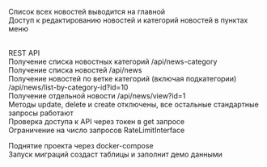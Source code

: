 Список всех новостей выводится на главной<br>
Доступ к редактированию новостей и категорий новостей в пунктах меню<br><br>

REST API<br>
Получение списка новостных категорий /api/news-category<br>
Получение списка новостей /api/news<br>
Получение новостей по ветке категорий (включая подкатегории) /api/news/list-by-category-id?id=10<br>
Получение отдельной новости /api/news/view?id=1<br>
Методы update, delete и create отключены, все остальные стандартные запросы работают<br>
Проверка доступа к API через токен в get запросе<br>
Ограничение на число запросов RateLimitInterface<br>

Поднятие проекта через docker-compose<br>
Запуск миграций создаст таблицы и заполнит демо данными<br>